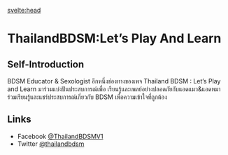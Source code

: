 

<svelte:head>

<title>ThailandBDSM:Let’s Play And Learn on KinkyBangkok.com</title>
<meta name="description" content="ThailandBDSM:Let’s Play And Learn is a thai community for beginners" />
</svelte:head>

# ThailandBDSM:Let’s Play And Learn

## Self-Introduction

BDSM Educator & Sexologist อีกหนึ่งช่องทางของเพจ Thailand BDSM : Let’s Play and Learn
มาร่วมแบ่งปันประสบการณ์เพื่อ เรียนรู้และเพลย์อย่างปลอดภัยกับแอดแมว&แอดหมา
ร่วมเรียนรู้และแชร์ประสบการณ์เกี่ยวกับ BDSM เพื่อความเข้าใจที่ถูกต้อง


## Links

- Facebook [@ThailandBDSMV1](https://www.facebook.com/ThailandBDSMV1/)
- Twitter [@thailandbdsm](https://twitter.com/thailandbdsm)
